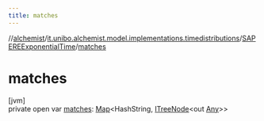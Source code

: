 ```yaml
---
title: matches
---
```

//[alchemist](../../../index.html)/[it.unibo.alchemist.model.implementations.timedistributions](../index.html)/[SAPEREExponentialTime](index.html)/[matches](matches.html)



# matches



[jvm]\
private open var [matches](matches.html): [Map](https://docs.oracle.com/javase/8/docs/api/java/util/Map.html)<HashString, [ITreeNode](../../it.unibo.alchemist.expressions.interfaces/-i-tree-node/index.html)<out [Any](https://kotlinlang.org/api/latest/jvm/stdlib/kotlin/-any/index.html)>>





